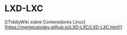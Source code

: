# LXD-LXC
[[TiddlyWiki sobre Contenedores Linux][https://mentecatodev.github.io/LXD-LXC/LXD-LXC.html]]

